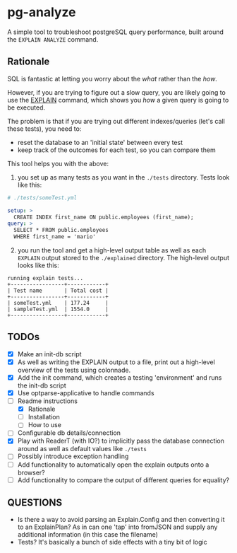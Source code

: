 # pg-analyze

A simple tool to troubleshoot postgreSQL query performance, built around the `EXPLAIN ANALYZE` command.

## Rationale

SQL is fantastic at letting you worry about the _what_ rather than the _how_.

However, if you are trying to figure out a slow query, you are likely going to use the [EXPLAIN](https://www.postgresql.org/docs/current/sql-explain.html)
command, which shows you _how_ a given query is going to be executed.

The problem is that if you are trying out different indexes/queries (let's call these tests), you need to:

- reset the database to an 'initial state' between every test
- keep track of the outcomes for each test, so you can compare them

This tool helps you with the above:

1. you set up as many tests as you want in the `./tests` directory. Tests look like this:

```yaml
# ./tests/someTest.yml

setup: >
  CREATE INDEX first_name ON public.employees (first_name);
query: >
  SELECT * FROM public.employees
  WHERE first_name = 'mario'
```

2. you run the tool and get a high-level output table as well as each `EXPLAIN` output stored to the `./explained`
directory. The high-level output looks like this:
   
```
running explain tests...
+-----------------+------------+
| Test name       | Total cost |
+-----------------+------------+
| someTest.yml    | 177.24     |
| sampleTest.yml  | 1554.0     |
+-----------------+------------+
```

## TODOs
- [x] Make an init-db script
- [x] As well as writing the EXPLAIN output to a file, print out a high-level overview of the tests using colonnade.
- [x] Add the init command, which creates a testing 'environment' and runs the init-db script
- [x] Use optparse-applicative to handle commands
- [ ] Readme instructions
  - [x] Rationale
  - [ ] Installation
  - [ ] How to use
- [ ] Configurable db details/connection
- [x] Play with ReaderT (with IO?) to implicitly pass the database connection around as well as default values like `./tests`
- [ ] Possibly introduce exception handling
- [ ] Add functionality to automatically open the explain outputs onto a browser?
- [ ] Add functionality to compare the output of different queries for equality?

## QUESTIONS
- Is there a way to avoid parsing an Explain.Config and then converting it to an ExplainPlan? As in can one 'tap' into fromJSON and supply any
additional information (in this case the filename)
- Tests? It's basically a bunch of side effects with a tiny bit of logic
